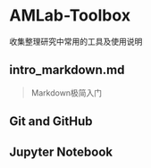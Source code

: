 # AMLab-Toolbox

收集整理研究中常用的工具及使用说明

## intro_markdown.md
> Markdown极简入门

## Git and GitHub

## Jupyter Notebook
